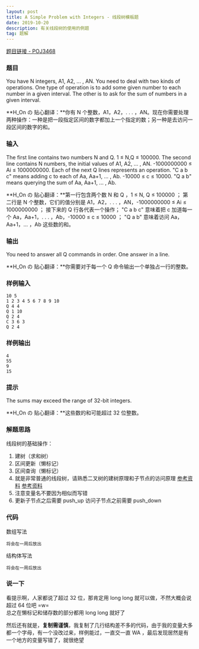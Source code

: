 ```yaml
---
layout: post
title: A Simple Problem with Integers - 线段树模板题
date: 2019-10-20
description: 有关线段树的使用的例题
tag: 题解
---
```


[题目链接 - POJ3468](http://poj.org/problem?id=3468)

### 题目
You have N integers, A1, A2, ... , AN. You need to deal with two kinds of operations. One type of operation is to add some given number to each number in a given interval. The other is to ask for the sum of numbers in a given interval.

**H_On の 贴心翻译：**你有 N 个整数，A1，A2，. . . ，AN。现在你需要处理两种操作：一种是把一段指定区间的数字都加上一个指定的数；另一种是去访问一段区间的数字的和。

### 输入
The first line contains two numbers N and Q. 1 ≤ N,Q ≤ 100000.
The second line contains N numbers, the initial values of A1, A2, ... , AN. -1000000000 ≤ Ai ≤ 1000000000.
Each of the next Q lines represents an operation.
"C a b c" means adding c to each of Aa, Aa+1, ... , Ab. -10000 ≤ c ≤ 10000.
"Q a b" means querying the sum of Aa, Aa+1, ... , Ab.

**H_On の 贴心翻译：**第一行包含两个数 N 和 Q ，1 ≤ N, Q ≤ 100000 ；
第二行是 N 个整数，它们的值分别是 A1，A2，. . . ，AN，-1000000000 ≤ Ai ≤ 1000000000 ；
接下来的 Q 行各代表一个操作；
"C a b c" 意味着把 c 加道每一个 Aa，Aa+1，. . . ，Ab，-10000 ≤ c ≤ 10000 ；
"Q a b" 意味着访问 Aa，Aa+1，... ，Ab 这些数的和。

### 输出
You need to answer all Q commands in order. One answer in a line.

**H_On の 贴心翻译：**你需要对于每一个 Q 命令输出一个单独占一行的整数。

### 样例输入
```
10 5
1 2 3 4 5 6 7 8 9 10
Q 4 4
Q 1 10
Q 2 4
C 3 6 3
Q 2 4
```

### 样例输出
```
4
55
9
15
```

### 提示
The sums may exceed the range of 32-bit integers.

**H_On の 贴心翻译：**这些数的和可能超过 32 位整数。

### 解题思路
线段树的基础操作：
1. 建树（求和树）
2. 区间更新（懒标记）
3. 区间查询（懒标记）
4. 就是非常普通的线段树，请熟悉二叉树的建树原理和子节点的访问原理 [参考资料](https://hybrogen.github.io/2019/09/SegmentTree/) [参考资料](https://hybrogen.github.io/2019/09/SegmentTree2/)
5. 注意变量名不要因为相似而写错
6. 更新子节点之后需要 push_up 访问子节点之前需要 push_down

### 代码
数组写法
```
将会在一周后放出
```

结构体写法
```
将会在一周后放出
```

### 说一下
看提示啊，人家都说了超过 32 位，那肯定用 long long 就可以做，不然大概会说超过 64 位吧 =w=<br>
总之在懒标记和储存数的部分都用 long long 就好了

然后还有就是，**复制需谨慎**，我复制了几行结构差不多的代码，由于我的变量大多都一个字母，有一个没改过来，样例能过，一直交一直 WA ，最后发现居然是有一个地方的变量写错了，就很绝望
